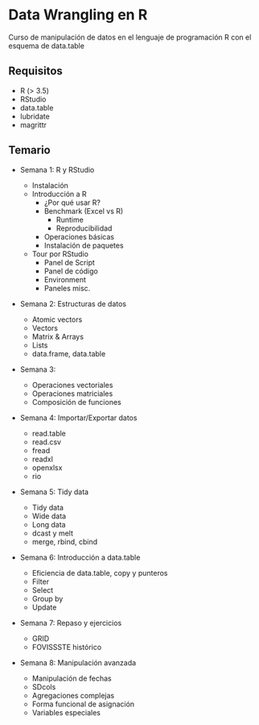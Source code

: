 # Data Wrangling en R

Curso de manipulación de datos en el lenguaje de programación R con el esquema de data.table


## Requisitos

- R (> 3.5)
- RStudio
- data.table
- lubridate
- magrittr

## Temario

- Semana 1: R y RStudio
    - Instalación
    - Introducción a R
        - ¿Por qué usar R? 
        - Benchmark (Excel vs R)
            - Runtime
            - Reproducibilidad
        - Operaciones básicas
        - Instalación de paquetes
    - Tour por RStudio
        - Panel de Script
        - Panel de código
        - Environment
        - Paneles misc.

- Semana 2: Estructuras de datos
    - Atomic vectors
    - Vectors
    - Matrix & Arrays
    - Lists
    - data.frame, data.table

- Semana 3: 
    - Operaciones vectoriales
    - Operaciones matriciales
    - Composición de funciones

- Semana 4: Importar/Exportar datos
    - read.table
    - read.csv
    - fread
    - readxl
    - openxlsx
    - rio

- Semana 5: Tidy data
    - Tidy data
    - Wide data
    - Long data
    - dcast y melt
    - merge, rbind, cbind

- Semana 6: Introducción a data.table
    - Eficiencia de data.table, copy y punteros
    - Filter
    - Select
    - Group by
    - Update

- Semana 7: Repaso y ejercicios
    - GRID
    - FOVISSSTE histórico

- Semana 8: Manipulación avanzada
    - Manipulación de fechas
    - SDcols
    - Agregaciones complejas
    - Forma funcional de asignación
    - Variables especiales
